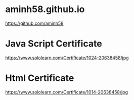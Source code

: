 # aminh58.github.io
https://github.com/aminh58
# Java Script Certificate
https://www.sololearn.com/Certificate/1024-20638458/jpg
# Html Certificate
https://www.sololearn.com/Certificate/1014-20638458/jpg
